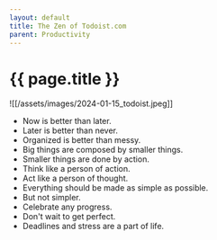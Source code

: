 ```yaml
---
layout: default
title: The Zen of Todoist.com
parent: Productivity
---
```


# {{ page.title }}

![[/assets/images/2024-01-15_todoist.jpeg]]

- Now is better than later.
- Later is better than never.
- Organized is better than messy.
- Big things are composed by smaller things.
- Smaller things are done by action.
- Think like a person of action.
- Act like a person of thought.
- Everything should be made as simple as possible.
- But not simpler.
- Celebrate any progress.
- Don't wait to get perfect.
- Deadlines and stress are a part of life.